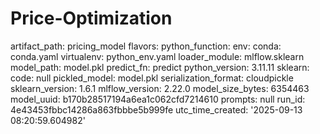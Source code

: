 # Price-Optimization

artifact_path: pricing_model
flavors:
  python_function:
    env:
      conda: conda.yaml
      virtualenv: python_env.yaml
    loader_module: mlflow.sklearn
    model_path: model.pkl
    predict_fn: predict
    python_version: 3.11.11
  sklearn:
    code: null
    pickled_model: model.pkl
    serialization_format: cloudpickle
    sklearn_version: 1.6.1
mlflow_version: 2.22.0
model_size_bytes: 6354463
model_uuid: b170b28517194a6ea1c062cfd7214610
prompts: null
run_id: 4e43453fbbc14286a863fbbbe5b999fe
utc_time_created: '2025-09-13 08:20:59.604982'
